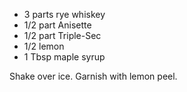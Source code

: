 * 3 parts rye whiskey
* 1/2 part Anisette
* 1/2 part Triple-Sec
* 1/2 lemon
* 1 Tbsp maple syrup

Shake over ice. Garnish with lemon peel. 
